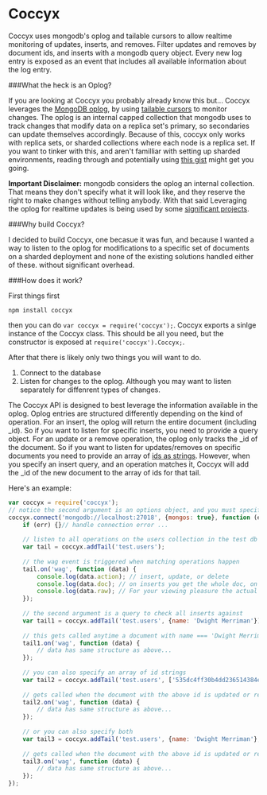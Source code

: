 Coccyx
======

Coccyx uses mongodb's oplog and tailable cursors to allow realtime monitoring of updates, inserts, and removes.  Filter updates and removes by document ids, and inserts with a mongodb query object.  Every new log entry is exposed as an event that includes all available information about the log entry.

###What the heck is an Oplog?

If you are looking at Coccyx you probably already know this but...  Coccyx leverages the [MongoDB oplog](http://docs.mongodb.org/manual/core/replica-set-oplog/), by using [tailable cursors](http://docs.mongodb.org/manual/reference/method/cursor.addOption/#DBQuery.Option.tailable) to monitor changes.  The oplog is an internal capped collection that mongodb uses to track changes that modify data on a replica set's primary, so secondaries can update themselves accordingly.  Because of this, coccyx only works with replica sets, or sharded collections where each node is a replica set.  If you want to tinker with this, and aren't familliar with setting up sharded environments, reading through and potentially using [this gist](https://gist.github.com/JoeWagner/c2881417f4a997e0a155) might get you going.

**Important Disclaimer:** mongodb considers the oplog an internal collection.  That means they don't specify what it will look like, and they reserve the right to make changes without telling anybody.  With that said Leveraging the oplog for realtime updates is being used by some [significant projects](https://www.meteor.com/blog/2013/12/17/meteor-070-scalable-database-queries-using-mongodb-oplog-instead-of-poll-and-diff).

###Why build Coccyx?

I decided to build Coccyx, one becasue it was fun, and because I wanted a way to listen to the oplog for modifications to a specific set of documents on a sharded deployment and none of the existing solutions handled either of these. without significant overhead.

###How does it work?

First things first

```npm install coccyx```

then you can do ```var coccyx = require('coccyx');```.  Coccyx exports a sinlge instance of the Coccyx class.  This should be all you need, but the constructor is exposed at ```require('coccyx').Coccyx;```.

After that there is likely only two things you will want to do.
1. Connect to the database
2. Listen for changes to the oplog.  Although you may want to listen separately for diffenrent types of changes.

The Coccyx API is designed to best leverage the information available in the oplog.  Oplog entries are structured differently depending on the kind of operation.  For an insert, the oplog will return the entire document (including _id).  So if you want to listen for specific inserts, you need to provide a query object.  For an update or a remove operation, the oplog only tracks the _id of the document.  So if you want to listen for updates/removes on specific documents you need to provide an array of [ids as strings](http://docs.mongodb.org/manual/reference/method/ObjectId.toString/).
However, when you specify an insert query, and an operation matches it, Coccyx will add the _id of the new document to the array of ids for that tail.

Here's an example:
```javascript
var coccyx = require('coccyx');
// notice the second argument is an options object, and you must specify if you want to connect to a mongos.
coccyx.connect('mongodb://localhost:27018', {mongos: true}, function (err) {
    if (err) {}// handle connection error ...
   
    // listen to all operations on the users collection in the test db
    var tail = coccyx.addTail('test.users');
   
    // the wag event is triggered when matching operations happen
    tail.on('wag', function (data) {
        console.log(data.action); // insert, update, or delete
        console.log(data.doc); // on inserts you get the whole doc, on deletes and updates you get {_id: <id>}
        console.log(data.raw); // For your viewing pleasure the actual oplog document
    });
    
    // the second argument is a query to check all inserts against
    var tail1 = coccyx.addTail('test.users', {name: 'Dwight Merriman'});
   
    // this gets called anytime a document with name === 'Dwight Merriman' is inserted, then anytime that doc is updated or deleted
    tail1.on('wag', function (data) {
        // data has same structure as above...
    });
    
    // you can also specify an array of id strings
    var tail2 = coccyx.addTail('test.users', ['535dc4ff30b4dd236514384e']);
    
    // gets called when the document with the above id is updated or removed
    tail2.on('wag', function (data) {
        // data has same structure as above...
    });
    
    // or you can also specify both
    var tail3 = coccyx.addTail('test.users', {name: 'Dwight Merriman'}, ['535dc4ff30b4dd236514384e']);
    
    // gets called when the document with the above id is updated or removed, and when any document matching the query is inserted
    tail3.on('wag', function (data) {
        // data has same structure as above...
    });
});
```

